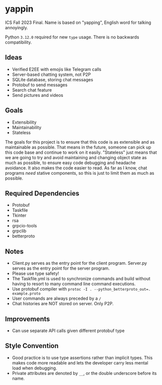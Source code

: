 # yappin

ICS Fall 2023 Final. Name is based on "yapping", English word for talking annoyingly.

Python ```3.12.0``` required for new ```type``` usage. There is no backwards compatibility.

## Ideas

- Verified E2EE with emojis like Telegram calls
- Server-based chatting system, not P2P
- SQLite database, storing chat messages
- Protobuf to send messages
- Search chat feature
- Send pictures and videos

## Goals

- Extensibility
- Maintainability
- Stateless

The goals for this project is to ensure that this code is as extensible and as maintainable as possible. That means in the future, someone can pick up this code base and continue to work on it easily. "Stateless" just means that we are going to try and avoid maintaining and changing object state as much as possible, to ensure easy code debugging and headache avoidance. It also makes the code easier to read. As far as I know, chat programs *need* stative components, so this is just to limit them as much as possible.

## Required Dependencies

- Protobuf
- Taskfile
- Tkinter
- rsa
- grpcio-tools
- grpclib
- betterproto

## Notes

- Client.py serves as the entry point for the client program. Server.py serves as the entry point for the server program.
- Please use type safety!
- The Taskfile.yml is used to synchronize commands and build without having to resort to many command line command executions.
- Use protobuf compiler with ```protoc -I . --python_betterproto_out=. example.proto```
- User commands are always preceded by a ```/```
- Chat histories are NOT stored on server. Only P2P.

## Improvements

- Can use separate API calls given different protobuf type

## Style Convention

- Good practice is to use type assertions rather than implicit types. This makes code more readable and lets the developer carry less mental load when debugging.
- Private attributes are denoted by ```__```, or the double underscore before its name.
